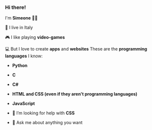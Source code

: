 ### Hi there!

I'm **Simeone** 🙋‍♂️

📍&nbsp;I live in Italy

🎮 I like playing **video-games**

💻 But I love to create **apps** and **websites**
These are the **programming languages** I know:
  - **Python**
  - **C**
  - **C#**
  - **HTML and CSS (even if they aren't programming languages)**
  - **JavaScript**

- 🤔 I’m looking for help with **CSS**
- 💬 Ask me about anything you want
